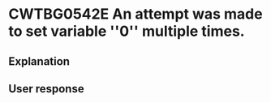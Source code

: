 # CWTBG0542E An attempt was made to set variable ''0'' multiple times.

## Explanation

## User response